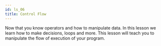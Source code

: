 ```yaml
---
id: ls_06
title: Control Flow
---
```


Now that you know operators and how to manipulate data. In this lesson we learn how to make decisions, loops and more. This lesson will teach you to manipulate the flow of execution of your program.